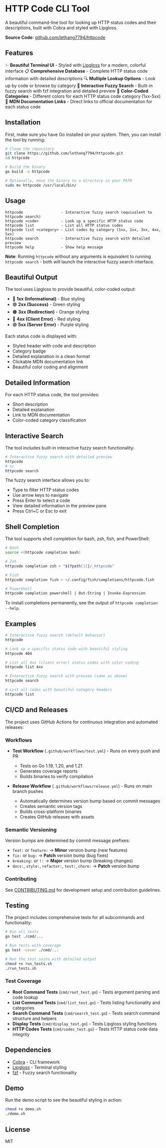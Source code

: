 # HTTP Code CLI Tool

A beautiful command-line tool for looking up HTTP status codes and their descriptions, built with Cobra and styled with Lipgloss.

**Source Code**: [github.com/lethang7794/httpcode](https://github.com/lethang7794/httpcode)

## Features

✨ **Beautiful Terminal UI** - Styled with [Lipgloss](https://github.com/charmbracelet/lipgloss) for a modern, colorful interface
📋 **Comprehensive Database** - Complete HTTP status code information with detailed descriptions
🔍 **Multiple Lookup Options** - Look up by code or browse by category
🎯 **Interactive Fuzzy Search** - Built-in fuzzy search with fzf integration and detailed preview
🌈 **Color-Coded Categories** - Different colors for each HTTP status code category (1xx-5xx)
📖 **MDN Documentation Links** - Direct links to official documentation for each status code

## Installation

First, make sure you have Go installed on your system. Then, you can install the tool by running:

```bash
# Clone the repository
git clone https://github.com/lethang7794/httpcode.git
cd httpcode

# Build the binary
go build -o httpcode

# Optionally, move the binary to a directory in your PATH
sudo mv httpcode /usr/local/bin/
```

## Usage

```
httpcode                 - Interactive fuzzy search (equivalent to httpcode search)
httpcode <code>          - Look up a specific HTTP status code
httpcode list            - List all HTTP status codes
httpcode list <category> - List codes by category (1xx, 2xx, 3xx, 4xx, 5xx)
httpcode search          - Interactive fuzzy search with detailed preview
httpcode help            - Show help message
```

**Note**: Running `httpcode` without any arguments is equivalent to running `httpcode search` - both will launch the interactive fuzzy search interface.

## Beautiful Output

The tool uses Lipgloss to provide beautiful, color-coded output:

- 🔵 **1xx (Informational)** - Blue styling
- 🟢 **2xx (Success)** - Green styling  
- 🟠 **3xx (Redirection)** - Orange styling
- 🔴 **4xx (Client Error)** - Red styling
- 🟣 **5xx (Server Error)** - Purple styling

Each status code is displayed with:
- Styled header with code and description
- Category badge
- Detailed explanation in a clean format
- Clickable MDN documentation link
- Beautiful color coding and alignment

## Detailed Information

For each HTTP status code, the tool provides:
- Short description
- Detailed explanation
- Link to MDN documentation
- Color-coded category classification

## Interactive Search

The tool includes built-in interactive fuzzy search functionality:

```bash
# Interactive fuzzy search with detailed preview
httpcode
# or
httpcode search
```

The fuzzy search interface allows you to:
- Type to filter HTTP status codes
- Use arrow keys to navigate
- Press Enter to select a code
- View detailed information in the preview pane
- Press Ctrl+C or Esc to exit

## Shell Completion

The tool supports shell completion for bash, zsh, fish, and PowerShell:

```bash
# Bash
source <(httpcode completion bash)

# Zsh
httpcode completion zsh > "${fpath[1]}/_httpcode"

# Fish
httpcode completion fish > ~/.config/fish/completions/httpcode.fish

# PowerShell
httpcode completion powershell | Out-String | Invoke-Expression
```

To install completions permanently, see the output of `httpcode completion --help`.

## Examples

```bash
# Interactive fuzzy search (default behavior)
httpcode

# Look up a specific status code with beautiful styling
httpcode 404

# List all 4xx (client error) status codes with color coding
httpcode list 4xx

# Interactive fuzzy search with preview (same as above)
httpcode search

# List all codes with beautiful category headers
httpcode list
```

## CI/CD and Releases

The project uses GitHub Actions for continuous integration and automated releases:

### Workflows

- **Test Workflow** (`.github/workflows/test.yml`) - Runs on every push and PR
  - Tests on Go 1.19, 1.20, and 1.21
  - Generates coverage reports
  - Builds binaries to verify compilation

- **Release Workflow** (`.github/workflows/release.yml`) - Runs on main branch pushes
  - Automatically determines version bump based on commit messages
  - Creates semantic version tags
  - Builds cross-platform binaries
  - Creates GitHub releases with assets

### Semantic Versioning

Version bumps are determined by commit message prefixes:

- `feat:` or `feature:` → **Minor** version bump (new features)
- `fix:` or `bug:` → **Patch** version bump (bug fixes)
- `breaking:` or `!:` → **Major** version bump (breaking changes)
- `docs:`, `style:`, `refactor:`, `test:`, `chore:` → **Patch** version bump

### Contributing

See [CONTRIBUTING.md](.github/CONTRIBUTING.md) for development setup and contribution guidelines.

## Testing

The project includes comprehensive tests for all subcommands and functionality:

```bash
# Run all tests
go test ./cmd/...

# Run tests with coverage
go test -cover ./cmd/...

# Run the test suite with detailed output
chmod +x run_tests.sh
./run_tests.sh
```

### Test Coverage

- **Root Command Tests** (`cmd/root_test.go`) - Tests argument parsing and code lookup
- **List Command Tests** (`cmd/list_test.go`) - Tests listing functionality and categories
- **Search Command Tests** (`cmd/search_test.go`) - Tests search command structure and helpers
- **Display Tests** (`cmd/display_test.go`) - Tests Lipgloss styling functions
- **HTTP Codes Tests** (`cmd/codes_test.go`) - Tests HTTP status code data integrity

## Dependencies

- [Cobra](https://github.com/spf13/cobra) - CLI framework
- [Lipgloss](https://github.com/charmbracelet/lipgloss) - Terminal styling
- [fzf](https://github.com/junegunn/fzf) - Fuzzy search functionality

## Demo

Run the demo script to see the beautiful styling in action:

```bash
chmod +x demo.sh
./demo.sh
```

## License

MIT
